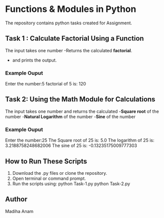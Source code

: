 # Functions & Modules in Python 
The repository contains python tasks created for Assignment.
## Task 1 : Calculate Factorial Using a Function 
The input takes one number
-Returns the calculated **factorial**.
- and prints the output.
### Example Ouput
Enter the number:5
factorial of 5 is: 120
## Task 2: Using the Math Module for Calculations
The input takes one number and returns the calculated
-**Square root** of the number
-**Natural Logarithm** of the number
-**Sine** of the number 
### Example Ouput
Enter the number:25
The Square root of 25 is: 5.0
The logarithm of 25 is: 3.2188758248682006
The sine of 25 is: -0.13235175009777303
## How to Run These Scripts
1. Download the .py files or clone the repository.
2. Open terminal or command prompt.
3. Run the scripts using:
python Task-1.py
python Task-2.py
## Author
Madiha Anam
